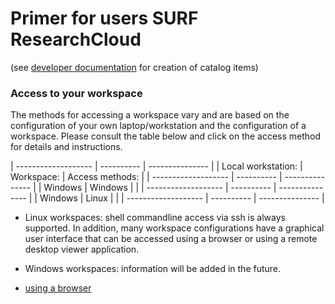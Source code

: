 # Primer for users SURF ResearchCloud
(see [developer documentation](index.md) for creation of catalog items)   


### Access to your workspace
The methods for accessing a workspace vary and are based on 
the configuration of your own laptop/workstation and the
configuration of a workspace. Please consult the table below
and click on the access method for details and instructions.

| ------------------- | ---------- | --------------- |
| Local workstation:  | Workspace: | Access methods: |
| ------------------- | ---------- | --------------- |
| Windows             | Windows    |                 |
| ------------------- | ---------- | --------------- |
| Windows             | Linux      |                 |
| ------------------- | ---------- | --------------- |
 

- Linux workspaces: shell commandline access via ssh is always supported. In addition, many
  workspace configurations have a graphical user interface that can be accessed using a
  browser or using a remote desktop viewer application.
- Windows workspaces: information will be added in the future.

- [using a browser ](primer/gui.md)



